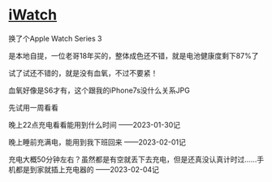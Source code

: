 # [iWatch](https://github.com/noteMay/blog/issues/43)

换了个Apple Watch Series 3

是本地自提，一位老哥18年买的，整体成色还不错，就是电池健康度剩下87%了

试了试还不错的，就是没有血氧，不过不要紧！

血氧好像是S6才有，这个跟我的iPhone7s没什么关系JPG

先试用一周看看

晚上22点充电看看能用到什么时间
——2023-01-30记

晚上睡前充满电，能用到我下班回来
——2023-02-01记

充电大概50分钟左右？虽然都是有空就丢下去充电，但是还真没认真计时过……手机都是到家就插上充电器的
——2023-02-04记